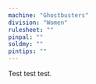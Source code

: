 ```yaml
---
machine: "Ghostbusters"
division: "Women"
rulesheet: ""
pinpal: ""
soldmy: ""
pintips: ""
---
```


Test test test.